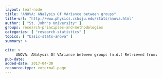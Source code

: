 ```yaml
---
layout: leaf-node
title: "ANOVA: ANalysis Of VAriance between groups"
title-url: "http://www.physics.csbsju.edu/stats/anova.html"
author: [ "St. John's University" ]
groups: research-principles-and-methodologies
categories: [ "research-statistics" ]
topics: [ "basic-stats-anova" ]
summary: >
     
cite: >
     ANOVA: ANalysis Of VAriance between groups (n.d.) Retrieved from: http://www.physics.csbsju.edu/stats/anova.html
pub-date: 
added-date: 2017-04-30
resource-type: external-page
---
```

